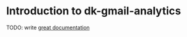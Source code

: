 # Introduction to dk-gmail-analytics

TODO: write [great documentation](http://jacobian.org/writing/what-to-write/)
